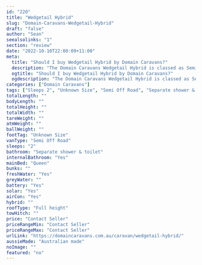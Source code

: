 ```yaml
---
id: "220"
title: "Wedgetail Hybrid"
slug: "Domain-Caravans-Wedgetail-Hybrid"
draft: "false"
author: "Sean"
seealsolinks: "1"
section: "review"
date: "2022-10-10T22:00:09+11:00"
meta:
  title: "Should I buy Wedgetail Hybrid by Domain Caravans?"
  description: "The Domain Caravans Wedgetail Hybrid is classed as Semi Off Road, and sleeps 2 people. It is Australian made and comes in at Unknown Size. It generally has Separate shower & toilet."
  ogtitle: "Should I buy Wedgetail Hybrid by Domain Caravans?"
  ogdescription: "The Domain Caravans Wedgetail Hybrid is classed as Semi Off Road, and sleeps 2 people. It is Australian made and comes in at Unknown Size. It generally has Separate shower & toilet."
categories: ["Domain Caravans"]
tags: ["Sleeps 2", "Unknown Size", "Semi Off Road", "Separate shower & toilet", "Full height", "Price Unknown", "Australian made"]
totalLength: ""
bodyLength: ""
totalHeight: ""
totalWidth: ""
tareWeight: ""
atmWeight: ""
ballWeight: ""
footTag: "Unknown Size"
vanType: "Semi Off Road"
sleeps: "2"
bathroom: "Separate shower & toilet"
internalBathroom: "Yes"
mainBed: "Queen"
bunks: ""
freshWater: "Yes"
greyWater: ""
battery: "Yes"
solar: "Yes"
airCon: "Yes"
hybrid: ""
roofType: "Full height"
towHitch: ""
price: "Contact Seller"
priceRangeMin: "Contact Seller"
priceRangeMax: "Contact Seller"
urlLink: "https://domaincaravans.com.au/caravan/wedgetail-hybrid/"
aussieMade: "Australian made"
noImage: ""
featured: "no"
---
```

